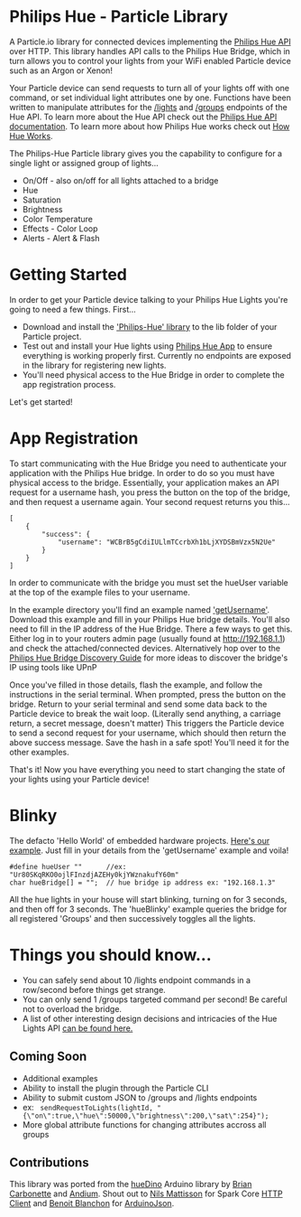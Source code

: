 # Philips Hue	 - Particle Library

A Particle.io library for connected devices implementing the [Philips Hue API](https://developers.meethue.com/philips-hue-api) over HTTP. This library handles API calls to the Philips Hue Bridge, which in turn allows you to control your lights from your WiFi enabled Particle device such as an Argon or Xenon! 

Your Particle device can send requests to turn all of your lights off with one command, or set individual light attributes one by one. Functions have been written to manipulate attributes for the [/lights](https://developers.meethue.com/documentation/lights-api) and [/groups](https://developers.meethue.com/documentation/groups-api) endpoints of the Hue API. To learn more about the Hue API check out the [Philips Hue API documentation](https://developers.meethue.com/philips-hue-api). To learn more about how Philips Hue works check out [How Hue Works](https://www.developers.meethue.com/documentation/how-hue-works).

The Philips-Hue Particle library gives you the capability to configure for a single light or assigned group of lights...

* On/Off - also on/off for all lights attached to a bridge
* Hue
* Saturation
* Brightness
* Color Temperature
* Effects - Color Loop
* Alerts - Alert & Flash


# Getting Started

In order to get your Particle device talking to your Philips Hue Lights you're going to need a few things. First...
*   Download and install the ['Philips-Hue' library](https://github.com/nolandubeau/philips-hue/archive/master.zip) to the lib folder of your Particle project.
*   Test out and install your Hue lights using [Philips Hue App](http://www2.meethue.com/en-us/philipshueapp) to ensure everything is working properly first. Currently no endpoints are exposed in the library for registering new lights.
*   You'll need physical access to the Hue Bridge in order to complete the app registration process.

Let's get started!

# App Registration

To start communicating with the Hue Bridge you need to authenticate your application with the Philips Hue bridge. In order to do so you must have physical access to the bridge. Essentially, your application makes an API request for a username hash, you press the button on the top of the bridge, and then request a username again. Your second request returns you this...

```
[
	{
		"success": {
			"username": "WCBrB5gCdiIULlmTCcrbXh1bLjXYDSBmVzx5N2Ue"
		}
	}
]
```
In order to communicate with the bridge you must set the hueUser variable at the top of the example files to your username.

In the example directory you'll find an example named ['getUsername'](https://github.com/nolandubeau/philips-hue/blob/master/examples/getUsername/getUsername.ino). Download this example and fill in your Philips Hue bridge details. You'll also need to fill in the IP address of the Hue Bridge. There a few ways to get this. Either log in to your routers admin page (usually found at http://192.168.1.1) and check the attached/connected devices. Alternatively hop over to the [Philips Hue Bridge Discovery Guide](https://developers.meethue.com/documentation/hue-bridge-discovery) for more ideas to discover the bridge's IP using tools like UPnP

Once you've filled in those details, flash the example, and follow the instructions in the serial terminal. When prompted, press the button on the bridge. Return to your serial terminal and send some data back to the Particle device to break the wait loop. (Literally send anything, a carriage return, a secret message, doesn't matter) This triggers the Particle device to send a second request for your username, which should then return the above success message. Save the hash in a safe spot! You'll need it for the other examples.

That's it! Now you have everything you need to start changing the state of your lights using your Particle device!

# Blinky 

The defacto 'Hello World' of embedded hardware projects. [Here's our example](https://github.com/nolandubeau/philips-hue/blob/master/examples/hueBlinky/hueBlinky.ino). Just fill in your details from the 'getUsername' example and voila! 
```
#define hueUser ""      //ex: "Ur80SKqRKO0ojlFInzdjAZEHy0kjYWznakufY60m"
char hueBridge[] = "";  // hue bridge ip address ex: "192.168.1.3"
```
All the hue lights in your house will start blinking, turning on for 3 seconds, and then off for 3 seconds. The 'hueBlinky' example queries the bridge for all registered 'Groups' and then successively toggles all the lights.


# Things you should know...

* You can safely send about 10 /lights endpoint commands in a row/second before things get strange.
* You can only send 1 /groups targeted command per second! Be careful not to overload the bridge.
* A list of other interesting design decisions and intricacies of the Hue Lights API [can be found here.](https://developers.meethue.com/things-you-need-know)


## Coming Soon
* Additional examples
* Ability to install the plugin through the Particle CLI
* Ability to submit custom JSON to /groups and /lights endpoints
* ex: ``` sendRequestToLights(lightId, "{\"on\":true,\"hue\":50000,\"brightness\":200,\"sat\":254}");```
* More global attribute functions for changing attributes accross all groups

## Contributions
This library was ported from the [hueDino](https://github.com/andium/hueDino) Arduino library by [Brian Carbonette](https://github.com/briancarbs) and [Andium](https://github.com/andium).  Shout out to [Nils Mattisson](https://github.com/nmattisson) for Spark Core [HTTP Client](https://github.com/nmattisson/httpclient) and [Benoit Blanchon](https://github.com/bblanchon) for [ArduinoJson](https://github.com/bblanchon/ArduinoJson).
              

